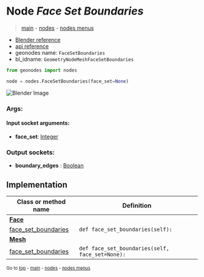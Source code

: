 # Node *Face Set Boundaries*

> [main](../structure.md) - [nodes](nodes.md) - [nodes menus](nodes_menus.md)

- [Blender reference](https://docs.blender.org/manual/en/latest/modeling/geometry_nodes/mesh/face_set_boundaries.html)
- [api reference](https://docs.blender.org/api/current/bpy.types.GeometryNodeMeshFaceSetBoundaries.html)
- geonodes name: `FaceSetBoundaries`
- bl_idname: `GeometryNodeMeshFaceSetBoundaries`

```python
from geonodes import nodes

node = nodes.FaceSetBoundaries(face_set=None)
```

![Blender Image](https://docs.blender.org/manual/en/latest/_images/node-types_GeometryNodeMeshFaceSetBoundaries.webp)

### Args:

#### Input socket arguments:

- **face_set**: [Integer](Integer.md)

### Output sockets:

- **boundary_edges** : [Boolean](Boolean.md)

## Implementation

| Class or method name | Definition |
|----------------------|------------|
| **[Face](Face.md)** |
| [face_set_boundaries](Face.md#face_set_boundaries) | `def face_set_boundaries(self):` |
| **[Mesh](Mesh.md)** |
| [face_set_boundaries](Mesh.md#face_set_boundaries) | `def face_set_boundaries(self, face_set=None):` |

<sub>Go to [top](#node-Face-Set-Boundaries) - [main](../structure.md) - [nodes](nodes.md) - [nodes menus](nodes_menus.md)</sub>

